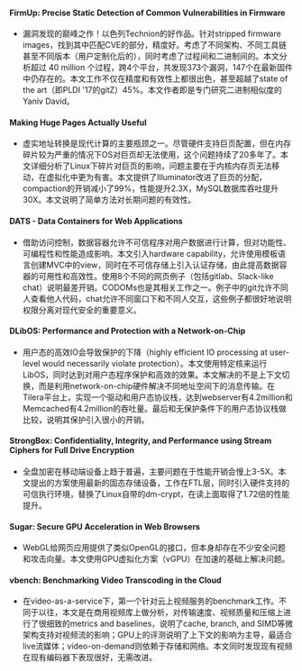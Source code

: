 #### FirmUp: Precise Static Detection of Common Vulnerabilities in Firmware
* 漏洞发现的巅峰之作！以色列Technion的好作品。针对stripped firmware images，找到其中匹配CVE的部分，精度好。考虑了不同架构、不同工具链甚至不同版本（用户定制化后的），同时考虑了过程间和二进制间的。本文分析超过 40 million 个过程，跨4个平台，共发现373个漏洞，147个在最新固件中仍存在的。本文工作不仅在精度和有效性上都很出色，甚至超越了state of the art（即PLDI '17的gitZ）45%。本文作者即是专门研究二进制相似度的Yaniv David。

#### Making Huge Pages Actually Useful
* 虚实地址转换是现代计算的主要瓶颈之一。尽管硬件支持巨页配置，但在内存碎片较为严重的情况下OS对巨页却无法使用，这个问题持续了20多年了。本文详细分析了Linux下碎片对巨页的影响，问题主要在于内核内存页无法移动，在虚拟化中更为有害。本文提供了Illuminator改进了巨页的分配，compaction的开销减小了99%，性能提升2.3X，MySQL数据库吞吐提升30X。本文说明了简单方法对长期问题的有效性。

#### DATS - Data Containers for Web Applications
* 借助访问控制，数据容器允许不可信程序对用户数据进行计算，但对功能性、可编程性和性能造成影响。本文引入hardware capability，允许使用模板语言创建MVC中的view，同时在不可信存储上引入认证存储，由此提高数据容器的可用性和高效性。使用8个不同的网页例子（包括gitlab、Slack-like chat）说明最差开销。CODOMs也是其相关工作之一。例子中的git允许不同人查看他人代码，chat允许不同窗口下和不同人交互，这些例子都很好地说明权限分离对现代安全的重要意义。

#### DLibOS: Performance and Protection with a Network-on-Chip
* 用户态的高效IO会导致保护的下降（highly efficient IO processing at user-level would necessarily violate protection）。本文使用特定核来运行LibOS，同时达到对用户态程序保护和高效的效果。本文解决的不是上下文切换，而是利用network-on-chip硬件解决不同地址空间下的消息传输。在Tilera平台上，实现一个驱动和用户态协议栈，达到webserver有4.2million和Memcached有4.2million的吞吐量。最后和无保护条件下的用户态协议栈做比较，说明其保护引入很小的开销。

#### StrongBox: Confidentiality, Integrity, and Performance using Stream Ciphers for Full Drive Encryption
* 全盘加密在移动端设备上趋于普遍，主要问题在于性能开销会慢上3-5X。本文提出的方案使用最新的固态存储设备，工作在FTL层，同时引入硬件支持的可信执行环境，替换了Linux自带的dm-crypt，在读上面取得了1.72倍的性能提升。

#### Sugar: Secure GPU Acceleration in Web Browsers
* WebGL给网页应用提供了类似OpenGL的接口，但本身却存在不少安全问题和攻击向量。本文使用GPU虚拟化方案（vGPU）在加速的基础上解决问题。

#### vbench: Benchmarking Video Transcoding in the Cloud
* 在video-as-a-service下，第一个针对云上视频服务的benchmark工作。不同于以往，本文是在商用视频库上做分析，对传输速度、视频质量和压缩上进行了很细致的metrics and baselines，说明了cache, branch, and SIMD等微架构支持对视频流的影响；GPU上的评测说明了上下文的影响为主导，最适合live流媒体；video-on-demand则依赖于存储和网络。本文同时发现现有视频在现有编码器下表现很好，无需改进。	
